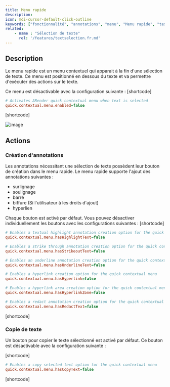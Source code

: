```yaml
---
title: Menu rapide
description:
icon: mdi-cursor-default-click-outline
keywords: ["fonctionnalité", "annotations", "menu", "Menu rapide", "texte"]
related:
    - name : "Sélection de texte"
      rel: '/features/textselection.fr.md'
---
```


## Description

Le menu rapide est un menu contextuel qui apparait à la fin d'une sélection de texte. 
Ce menu est positionné en dessous du texte et va permettre d'exécuter des actions sur le texte.

Ce menu est désactivable avec la configuration suivante : 
[shortcode]

```cfg
# Activates ARender quick contextual menu when text is selected
quick.contextual.menu.enabled=false
```

[shortcode]

![image]([shortcode])

## Actions

### Création d'annotations

Les annotations nécessitant une sélection de texte possèdent leur bouton de création dans le menu rapide.
Le menu rapide supporte l'ajout des annotations suivantes : 
- surlignage
- soulignage
- barré
- biffure (Si l'utilisateur à les droits d'ajout)
- hyperlien 

Chaque bouton est activé par défaut. Vous pouvez désactiver individuellement les boutons avec les configurations suivantes : 
[shortcode]

```cfg
# Enables a textual highlight annotation creation option for the quick contextual menu
quick.contextual.menu.hasHighlightText=false

# Enables a strike through annotation creation option for the quick contextual menu
quick.contextual.menu.hasStrikeoutText=false

# Enables an underline annotation creation option for the quick contextual menu
quick.contextual.menu.hasUnderlineText=false

# Enables a hyperlink creation option for the quick contextual menu
quick.contextual.menu.hasHyperlink=false

# Enables a hyperlink area creation option for the quick contextual menu
quick.contextual.menu.hasHyperlinkZone=false

# Enables a redact annotation creation option for the quick contextual menu
quick.contextual.menu.hasRedactText=false
```

[shortcode]


### Copie de texte

Un bouton pour copier le texte sélectionné est activé par défaut.
Ce bouton est désactivable avec la configuration suivante : 

[shortcode]

```cfg
# Enables a copy selected text option for the quick contextual menu
quick.contextual.menu.hasCopyText=false
```

[shortcode]